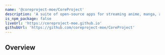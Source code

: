 ```yaml
---
name: '@coreproject-moe/CoreProject'
description: 'A suite of open-source apps for streaming anime, manga, and music. Built with Svelte and Python, designed for speed, beauty, and community.'
is_npm_package: false
liveUrl: 'https://coreproject-moe.github.io'
githubUrl: 'https://github.com/coreproject-moe/CoreProject'
---
```


## Overview
